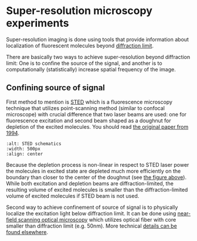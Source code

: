 # Super-resolution microscopy experiments

Super-resolution imaging is done using tools that provide information about localization of fluorescent molecules beyond [diffraction limit](../1-basics/optical-design.md#point-spread-function-psf).

There are basically two ways to achieve super-resolution beyond diffraction limit: One is to confine the source of the signal, and another is to computationally (statistically) increase spatial frequency of the image.

## Confining source of signal

First method to mention is [STED](https://en.wikipedia.org/wiki/STED_microscopy) which is a fluorescence microscopy technique that utilizes point-scanning method (similar to confocal microscope) with crucial difference that two laser beams are used: one for fluorescence excitation and second beam shaped as a doughnut for depletion of the excited molecules. You should read [the original paper from 1994](https://opg.optica.org/ol/abstract.cfm?uri=ol-19-11-780).

```{image} ../../static/sted_schematics.jpg
:alt: STED schematics
:width: 500px
:align: center
```

Because the depletion process is non-linear in respect to STED laser power the molecules in excited state are depleted much more efficiently on the boundary than closer to the center of the doughnut (see [the figure above](https://zeiss-campus.magnet.fsu.edu/tutorials/superresolution/stedconcept/indexflash.html)). While both excitation and depletion beams are diffraction-limited, the resulting volume of excited molecules is smaller than the diffraction-limited volume of excited molecules if STED beam is not used.

Second way to achieve confinement of source of signal is to physically localize the excitation light below diffraction limit. It can be done using [near-field scanning optical microscopy](https://en.wikipedia.org/wiki/Near-field_scanning_optical_microscope) which utilizes optical fiber with core smaller than diffraction limit (e.g. 50nm). More technical [details can be found elsewhere](https://phys.libretexts.org/Courses/University_of_California_Davis/Biophysics_241%3A_Membrane_Biology/05%3A_Experimental_Characterization_-_Spectroscopy_and_Microscopy/5.06%3A_Near-field_Scanning_Optical_Microscopy_%28NSOM%29).
